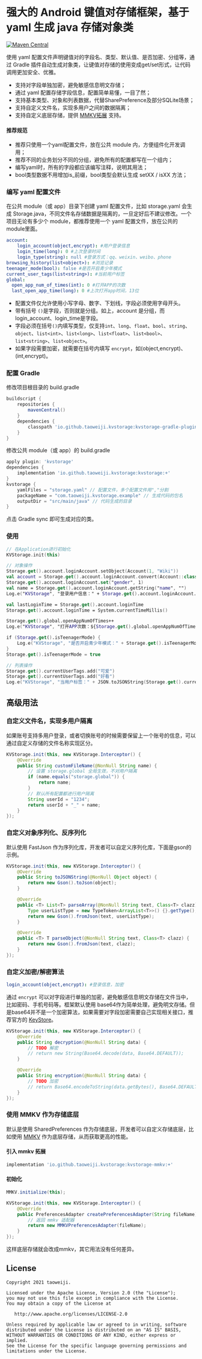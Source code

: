 # 强大的 Android 键值对存储框架，基于 yaml 生成 java 存储对象类

 [![Maven Central](https://img.shields.io/maven-central/v/io.github.taoweiji.kvstorage/kvstorage)](https://search.maven.org/search?q=io.github.taoweiji.kvstorage)


使用 yaml 配置文件声明键值对的字段名、类型、默认值、是否加密、分组等，通过 Gradle 插件自动生成对象类，让键值对存储的使用变成get/set形式，让代码调用更加安全、优雅。

- 支持对字段单独加密，避免敏感信息明文存储；
- 通过 yaml 配置存储字段信息，配置简单易懂，一目了然；
- 支持基本类型、对象和列表数据，代替SharePreference及部分SQLite场景；
- 支持自定义文件名，实现多用户之间的数据隔离；
- 支持自定义底层存储，提供 [MMKV拓展](#使用-mmkv-作为存储底层) 支持。

#### 推荐规范

- 推荐只使用一个yaml配置文件，放在公共 module 内，方便组件化开发调用；
- 推荐不同的业务划分不同的分组，避免所有的配置都写在一个组内；
- 编写yaml时，所有的字段都应该编写注释，说明其用法；
- bool类型数据不用增加is_前缀，bool类型会默认生成 setXX / isXX 方法；

### 编写 yaml 配置文件

在公共 module（或 app）目录下创建 yaml 配置文件，比如 storage.yaml 会生成 Storage.java，不同文件名存储数据是隔离的，一旦定好后不建议修改。一个项目无论有多少个 module，都推荐使用一个 yaml 配置文件，放在公共的module里面。

```yaml
account:
    login_account(object,encrypt): #用户登录信息
    login_time(long): 0 #上次登录时间
    login_type(string): null #登录方式：qq、weixin、weibo、phone
browsing_history(list<object>): #浏览记录
teenager_mode(bool): false #是否开启青少年模式
current_user_tags(list<string>): #当前用户标签
global:
  open_app_num_of_times(int): 0 #打开APP的次数
  last_open_app_time(long): 0 #上次打开app时间，13位
```

- 配置文件仅允许使用小写字母、数字、下划线，字段必须使用字母开头。
- 带有括号 `()`是字段，否则就是分组。如上，account 是分组，而login_account、login_time是字段。
- 字段必须在括号`()`内填写类型，仅支持`int`、`long`、`float`、`bool`、`string`、`object`、`list<int>`、`list<long>`、`list<float>`、`list<bool>`、`list<string>`、`list<object>`。
- 如果字段需要加密，就需要在括号内填写 `encrypt`，如(object,encrypt)、(int,encrypt)。

### 配置 Gradle

修改项目根目录的 build.gradle

```groovy
buildscript {
    repositories {
        mavenCentral()
    }
    dependencies {
        classpath 'io.github.taoweiji.kvstorage:kvstorage-gradle-plugin:+'
    }
}
```

修改公共 module（或 app）的  build.gradle

```groovy
apply plugin: 'kvstorage'
dependencies {
    implementation 'io.github.taoweiji.kvstorage:kvstorage:+'
}
kvstorage {
    yamlFiles = "storage.yaml" // 配置文件，多个配置文件用","分割
    packageName = "com.taoweiji.kvstorage.example" // 生成代码的包名
    outputDir = "src/main/java" // 代码生成的目录
}
```

点击 Gradle sync 即可生成对应的类。

### 使用

```kotlin
// 在Application进行初始化
KVStorage.init(this)

// 对象操作
Storage.get().account.loginAccount.setObject(Account(1, "Wiki"))
val account = Storage.get().account.loginAccount.convert(Account::class.java)
Storage.get().account.loginAccount.set("gender", 1)
val name = Storage.get().account.loginAccount.getString("name", "")
Log.e("KVStorage", "登录用户信息：" + Storage.get().account.loginAccount.data)

val lastLoginTime = Storage.get().account.loginTime
Storage.get().account.loginTime = System.currentTimeMillis()

Storage.get().global.openAppNumOfTimes++
Log.e("KVStorage", "打开APP次数：${Storage.get().global.openAppNumOfTimes}")

if (Storage.get().isTeenagerMode) {
    Log.e("KVStorage", "是否开启青少年模式：" + Storage.get().isTeenagerMode)
}
Storage.get().isTeenagerMode = true

// 列表操作
Storage.get().currentUserTags.add("可爱")
Storage.get().currentUserTags.add("好看")
Log.e("KVStorage", "当用户标签：" + JSON.toJSONString(Storage.get().currentUserTags.data))
```



## 高级用法

### 自定义文件名，实现多用户隔离

如果账号支持多用户登录，或者切换账号的时候需要保留上一个账号的信息，可以通过自定义存储的文件名称实现区分。

```java
KVStorage.init(this, new KVStorage.Interceptor() {
    @Override
    public String customFileName(@NonNull String name) {
        // 设置 storage.global 全局生效，不对用户隔离
        if (name.equals("storage.global")) {
            return name;
        }
        // 默认所有配置都进行用户隔离
        String userId = "1234";
        return userId + "_" + name;
    }
});
```



### 自定义对象序列化、反序列化

默认使用 FastJson 作为序列化库，开发者可以自定义序列化库，下面是gson的示例。

```java
KVStorage.init(this, new KVStorage.Interceptor() {
    @Override
    public String toJSONString(@NonNull Object object) {
        return new Gson().toJson(object);
    }

    @Override
    public <T> List<T> parseArray(@NonNull String text, Class<T> clazz) {
        Type userListType = new TypeToken<ArrayList<T>>() {}.getType();
        return new Gson().fromJson(text, userListType);
    }

    @Override
    public <T> T parseObject(@NonNull String text, Class<T> clazz) {
        return new Gson().fromJson(text, clazz);
    }
});
```



### 自定义加密/解密算法

```yaml
login_account(object,encrypt): #登录信息，加密
```

通过 `encrypt` 可以对字段进行单独的加密，避免敏感信息明文存储在文件当中，比如密码、手机号码等。框架默认使用 base64作为简单处理，避免明文存储。但是base64并不是一个加密算法，如果需要对字段加密需要自己实现相关接口，推荐官方的 [KeyStore](https://developer.android.google.cn/training/articles/keystore.html)。

```java
KVStorage.init(this, new KVStorage.Interceptor() {
    @Override
    public String decryption(@NonNull String data) {
      	// TODO 解密
        // return new String(Base64.decode(data, Base64.DEFAULT));
    }

    @Override
    public String encryption(@NonNull String data) {
      	// TODO 加密
        // return Base64.encodeToString(data.getBytes(), Base64.DEFAULT);
    }
});
```



### 使用 MMKV 作为存储底层

默认是使用 SharedPreferences 作为存储底层，开发者可以自定义存储底层，比如使用 [MMKV](https://github.com/Tencent/MMKV) 作为底层存储，从而获取更高的性能。

#### 引入 mmkv 拓展

```groovy
implementation 'io.github.taoweiji.kvstorage:kvstorage-mmkv:+'
```

#### 初始化

```java
MMKV.initialize(this);

KVStorage.init(this, new KVStorage.Interceptor() {
    @Override
    public PreferencesAdapter createPreferencesAdapter(String fileName) {
      	// 返回 mmkv 适配器
        return new MMKVPreferencesAdapter(fileName);
    }
});
```

这样底层存储就会改成mmkv，其它用法没有任何差异。




## License

    Copyright 2021 taoweiji.
    
    Licensed under the Apache License, Version 2.0 (the "License");
    you may not use this file except in compliance with the License.
    You may obtain a copy of the License at
    
       http://www.apache.org/licenses/LICENSE-2.0
    
    Unless required by applicable law or agreed to in writing, software
    distributed under the License is distributed on an "AS IS" BASIS,
    WITHOUT WARRANTIES OR CONDITIONS OF ANY KIND, either express or implied.
    See the License for the specific language governing permissions and
    limitations under the License.

